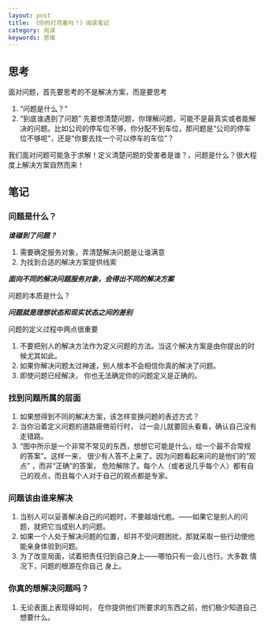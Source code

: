 ```yaml
---
layout: post
title: 《你的灯亮着吗？》阅读笔记
category: 阅读
keywords: 思维
---
```


## 思考
面对问题，首先要思考的不是解决方案，而是要思考
1. “问题是什么？”
2. “到底谁遇到了问题”
先要想清楚问题，你理解问题，可能不是最真实或者能解决的问题。比如公司的停车位不够，你分配不到车位，那问题是“公司的停车位不够呢”，还是“你要去找一个可以停车的车位”？

我们面对问题可能急于求解！定义清楚问题的受害者是谁？，问题是什么？很大程度上解决方案自然而来！


## 笔记

### 问题是什么？
***谁碰到了问题？***

1. 需要确定服务对象，弄清楚解决问题是让谁满意
2. 为找到合适的解决方案提供线索

***面向不同的解决问题服务对象，会得出不同的解决方案***

问题的本质是什么？

***问题就是理想状态和现实状态之间的差别***

问题的定义过程中两点很重要

1. 不要把别人的解决方法作为定义问题的方法。当这个解决方案是由你提出的时候尤其如此。
2. 如果你解决问题太过神速，别人根本不会相信你真的解决了问题。
3. 即使问题已经解决， 你也无法确定你的问题定义是正确的。


### 找到问题所属的层面
1. 如果想得到不同的解决方案，该怎样变换问题的表述方式？
2. 当你沿着定义问题的道路疲倦前行时， 过一会儿就要回头看看，确认自己没有走错路。
3. “图中所示是一个非常不常见的东西，想想它可能是什么，给一个最不合常规的答案”。这样一来， 很少有人答不上来了。因为问题看起来问的是他们的“观点” ，而非“正确”的答案， 危险解除了。每个人（或者说几乎每个人）都有自己的观点，而且每个人对于自己的观点都是专家。


### 问题该由谁来解决

1. 当别人可以妥善解决自己的问题时，不要越俎代庖。——如果它是别人的问题，就把它当成别人的问题。
2. 如果一个人处于解决问题的位置，却并不受问题困扰，那就采取一些行动使他能亲身体验到问题。
3. 为了改变局面，试着把责任归到自己身上——哪怕只有一会儿也行。大多数 情况下，问题的根源在你自己 身上。


### 你真的想解决问题吗？
1. 无论表面上表现得如何， 在你提供他们所要求的东西之前，他们极少知道自己想要什么。








